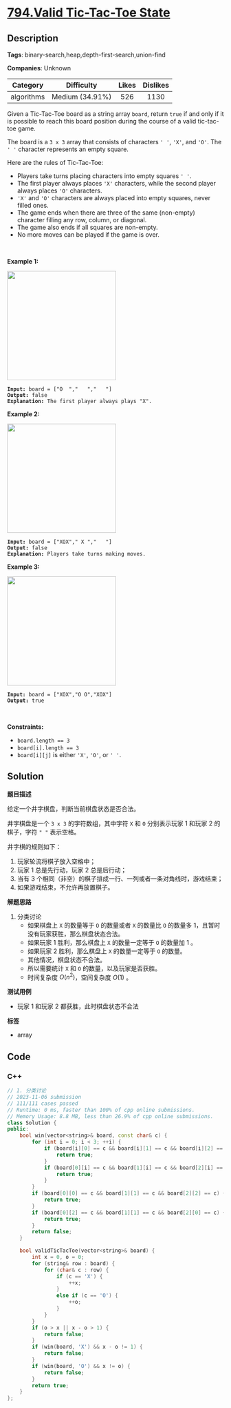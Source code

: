 # [794.Valid Tic-Tac-Toe State](https://leetcode.com/problems/valid-tic-tac-toe-state/description/)

## Description

**Tags**: binary-search,heap,depth-first-search,union-find

**Companies**: Unknown

|  Category  |   Difficulty    | Likes | Dislikes |
| :--------: | :-------------: | :---: | :------: |
| algorithms | Medium (34.91%) |  526  |   1130   |

<p>Given a Tic-Tac-Toe board as a string array <code>board</code>, return <code>true</code> if and only if it is possible to reach this board position during the course of a valid tic-tac-toe game.</p>
<p>The board is a <code>3 x 3</code> array that consists of characters <code>&#39; &#39;</code>, <code>&#39;X&#39;</code>, and <code>&#39;O&#39;</code>. The <code>&#39; &#39;</code> character represents an empty square.</p>
<p>Here are the rules of Tic-Tac-Toe:</p>
<ul>
  <li>Players take turns placing characters into empty squares <code>&#39; &#39;</code>.</li>
  <li>The first player always places <code>&#39;X&#39;</code> characters, while the second player always places <code>&#39;O&#39;</code> characters.</li>
  <li><code>&#39;X&#39;</code> and <code>&#39;O&#39;</code> characters are always placed into empty squares, never filled ones.</li>
  <li>The game ends when there are three of the same (non-empty) character filling any row, column, or diagonal.</li>
  <li>The game also ends if all squares are non-empty.</li>
  <li>No more moves can be played if the game is over.</li>
</ul>
<p>&nbsp;</p>
<p><strong class="example">Example 1:</strong></p>
<img alt="" src="https://assets.leetcode.com/uploads/2021/05/15/tictactoe1-grid.jpg" style="width: 253px; height: 253px;" />
<pre><code><strong>Input:</strong> board = [&quot;O  &quot;,&quot;   &quot;,&quot;   &quot;]
<strong>Output:</strong> false
<strong>Explanation:</strong> The first player always plays &quot;X&quot;.</code></pre>
<p><strong class="example">Example 2:</strong></p>
<img alt="" src="https://assets.leetcode.com/uploads/2021/05/15/tictactoe2-grid.jpg" style="width: 253px; height: 253px;" />
<pre><code><strong>Input:</strong> board = [&quot;XOX&quot;,&quot; X &quot;,&quot;   &quot;]
<strong>Output:</strong> false
<strong>Explanation:</strong> Players take turns making moves.</code></pre>
<p><strong class="example">Example 3:</strong></p>
<img alt="" src="https://assets.leetcode.com/uploads/2021/05/15/tictactoe4-grid.jpg" style="width: 253px; height: 253px;" />
<pre><code><strong>Input:</strong> board = [&quot;XOX&quot;,&quot;O O&quot;,&quot;XOX&quot;]
<strong>Output:</strong> true</code></pre>
<p>&nbsp;</p>
<p><strong>Constraints:</strong></p>
<ul>
  <li><code>board.length == 3</code></li>
  <li><code>board[i].length == 3</code></li>
  <li><code>board[i][j]</code> is either <code>&#39;X&#39;</code>, <code>&#39;O&#39;</code>, or <code>&#39; &#39;</code>.</li>
</ul>

## Solution

**题目描述**

给定一个井字棋盘，判断当前棋盘状态是否合法。

井字棋盘是一个 `3 x 3` 的字符数组，其中字符 `X` 和 `O` 分别表示玩家 1 和玩家 2 的棋子，字符 `" "` 表示空格。

井字棋的规则如下：

1. 玩家轮流将棋子放入空格中；
2. 玩家 1 总是先行动，玩家 2 总是后行动；
3. 当有 3 个相同（非空）的棋子排成一行、一列或者一条对角线时，游戏结束；
4. 如果游戏结束，不允许再放置棋子。

**解题思路**

1. 分类讨论
   - 如果棋盘上 `X` 的数量等于 `O` 的数量或者 `X` 的数量比 `O` 的数量多 1，且暂时没有玩家获胜，那么棋盘状态合法。
   - 如果玩家 1 胜利，那么棋盘上 `X` 的数量一定等于 `O` 的数量加 1 。
   - 如果玩家 2 胜利，那么棋盘上 `X` 的数量一定等于 `O` 的数量。
   - 其他情况，棋盘状态不合法。
   - 所以需要统计 `X` 和 `O` 的数量，以及玩家是否获胜。
   - 时间复杂度 $O(n^2)$，空间复杂度 $O(1)$ 。

**测试用例**

- 玩家 1 和玩家 2 都获胜，此时棋盘状态不合法

**标签**

- array

<!-- code start -->
## Code

### C++

```cpp
// 1. 分类讨论
// 2023-11-06 submission
// 111/111 cases passed
// Runtime: 0 ms, faster than 100% of cpp online submissions.
// Memory Usage: 8.8 MB, less than 26.9% of cpp online submissions.
class Solution {
public:
    bool win(vector<string>& board, const char& c) {
        for (int i = 0; i < 3; ++i) {
            if (board[i][0] == c && board[i][1] == c && board[i][2] == c) {
                return true;
            }
            if (board[0][i] == c && board[1][i] == c && board[2][i] == c) {
                return true;
            }
        }
        if (board[0][0] == c && board[1][1] == c && board[2][2] == c) {
            return true;
        }
        if (board[0][2] == c && board[1][1] == c && board[2][0] == c) {
            return true;
        }
        return false;
    }

    bool validTicTacToe(vector<string>& board) {
        int x = 0, o = 0;
        for (string& row : board) {
            for (char& c : row) {
                if (c == 'X') {
                    ++x;
                }
                else if (c == 'O') {
                    ++o;
                }
            }
        }
        if (o > x || x - o > 1) {
            return false;
        }
        if (win(board, 'X') && x - o != 1) {
            return false;
        }
        if (win(board, 'O') && x != o) {
            return false;
        }
        return true;
    }
};
```

<!-- code end -->
